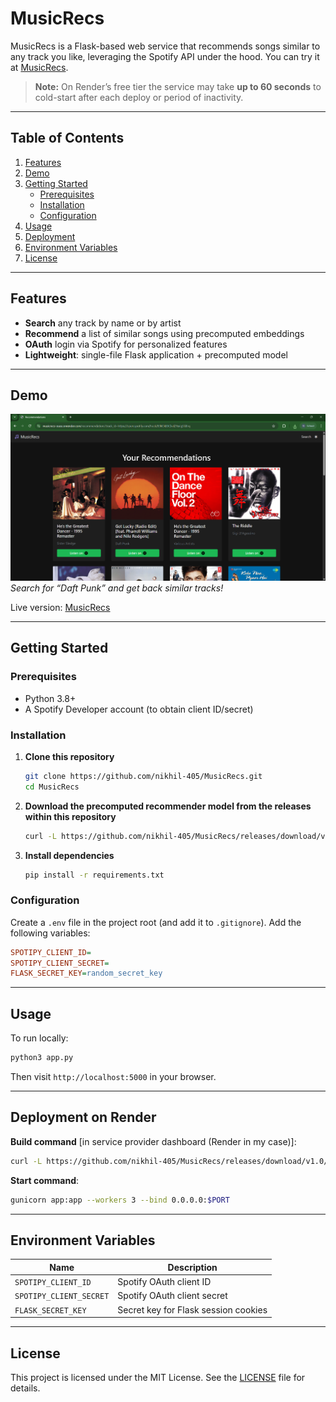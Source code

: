 # MusicRecs

MusicRecs is a Flask-based web service that recommends songs similar to any track you like, leveraging the Spotify API under the hood. You can try it at [MusicRecs](https://musicrecs-ouce.onrender.com/).

> **Note:** On Render’s free tier the service may take **up to 60 seconds** to cold-start after each deploy or period of inactivity.

---

## Table of Contents

1. [Features](#features)  
2. [Demo](#demo)  
3. [Getting Started](#getting-started)  
   - [Prerequisites](#prerequisites)  
   - [Installation](#installation)  
   - [Configuration](#configuration)  
4. [Usage](#usage)  
5. [Deployment](#deployment)  
6. [Environment Variables](#environment-variables)
7. [License](#license)  

---

## Features

- **Search** any track by name or by artist  
- **Recommend** a list of similar songs using precomputed embeddings  
- **OAuth** login via Spotify for personalized features  
- **Lightweight**: single-file Flask application + precomputed model  

---

## Demo

![MusicRecs Screenshot](docs/musicrecs-demo.png)  
*Search for “Daft Punk” and get back similar tracks!*

Live version: [MusicRecs](https://musicrecs.onrender.com/)

---

## Getting Started

### Prerequisites

- Python 3.8+  
- A Spotify Developer account (to obtain client ID/secret)  

### Installation

1. **Clone this repository**  
   ```bash
   git clone https://github.com/nikhil-405/MusicRecs.git
   cd MusicRecs
   ```
2. **Download the precomputed recommender model from the releases within this repository**  
   ```bash
   curl -L https://github.com/nikhil-405/MusicRecs/releases/download/v1.0/recommender.pkl -o recommender.pkl
   ```

3. **Install dependencies**  
   ```bash
   pip install -r requirements.txt
   ```

### Configuration

Create a `.env` file in the project root (and add it to `.gitignore`). Add the following variables:

```ini
SPOTIPY_CLIENT_ID=
SPOTIPY_CLIENT_SECRET=
FLASK_SECRET_KEY=random_secret_key
```

---

## Usage

To run locally:

```bash
python3 app.py
```

Then visit `http://localhost:5000` in your browser.

---

## Deployment on Render

**Build command** [in service provider dashboard (Render in my case)]:

```bash
curl -L https://github.com/nikhil-405/MusicRecs/releases/download/v1.0/recommender.pkl   -o recommender.pkl && pip install -r requirements.txt
```

**Start command**:

```bash
gunicorn app:app --workers 3 --bind 0.0.0.0:$PORT
```

---

## Environment Variables

| Name                    | Description                                                    |
| ----------------------- | -------------------------------------------------------------- |
| `SPOTIPY_CLIENT_ID`     | Spotify OAuth client ID                                        |
| `SPOTIPY_CLIENT_SECRET` | Spotify OAuth client secret                                    |
| `FLASK_SECRET_KEY`      | Secret key for Flask session cookies                           |

---

## License
This project is licensed under the MIT License. See the [LICENSE](LICENSE) file for details.
